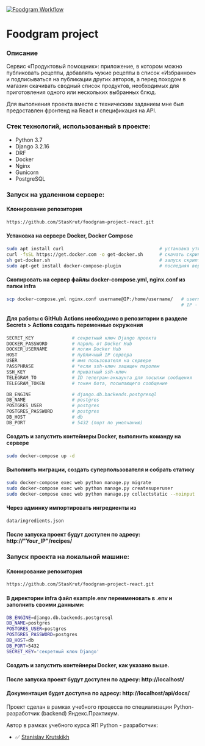 [![Foodgram Workflow](https://github.com/StasKrut/foodgram-project-react/actions/workflows/foodgram_workflow.yml/badge.svg)](https://github.com/StasKrut/foodgram-project-react/actions/workflows/foodgram_workflow.yml)

# Foodgram project
### Описание
Сервис «Продуктовый помощник»: приложение, в котором можно публиковать рецепты, добавлять чужие рецепты в список «Избранное» и подписываться на публикации других авторов, а перед походом в магазин скачивать сводный список продуктов, необходимых для приготовления одного или нескольких выбранных блюд.

Для выполнения проекта вместе с техническим заданием мне был предоставлен фронтенд на React и спецификация на API.


### Стек технологий, использованный в проекте:
- Python 3.7
- Django 3.2.16
- DRF
- Docker
- Nginx
- Gunicorn
- PostgreSQL

### Запуск на удаленном сервере:
#### Клонирование репозитория

```bash
https://github.com/StasKrut/foodgram-project-react.git
```

#### Установка на сервере Docker, Docker Compose
```bash
sudo apt install curl                                   # установка утилиты для скачивания файлов
curl -fsSL https://get.docker.com -o get-docker.sh      # скачать скрипт для установки
sh get-docker.sh                                        # запуск скрипта
sudo apt-get install docker-compose-plugin              # последняя версия docker compose
```
#### Скопировать на сервер файлы docker-compose.yml, nginx.conf из папки infra
```bash
scp docker-compose.yml nginx.conf username@IP:/home/username/   # username - имя пользователя на сервере
                                                                # IP - публичный IP сервера
```
#### Для работы с GitHub Actions необходимо в репозитории в разделе Secrets > Actions создать переменные окружения
```bash
SECRET_KEY              # секретный ключ Django проекта
DOCKER_PASSWORD         # пароль от Docker Hub
DOCKER_USERNAME         # логин Docker Hub
HOST                    # публичный IP сервера
USER                    # имя пользователя на сервере
PASSPHRASE              # *если ssh-ключ защищен паролем
SSH_KEY                 # приватный ssh-ключ
TELEGRAM_TO             # ID телеграм-аккаунта для посылки сообщения
TELEGRAM_TOKEN          # токен бота, посылающего сообщение

DB_ENGINE               # django.db.backends.postgresql
DB_NAME                 # postgres
POSTGRES_USER           # postgres
POSTGRES_PASSWORD       # postgres
DB_HOST                 # db
DB_PORT                 # 5432 (порт по умолчанию)
```
#### Создать и запустить контейнеры Docker, выполнить команду на сервере
```bash
sudo docker-compose up -d
```
#### Выполнить миграции, создать суперпользователя и собрать статику
```bash
sudo docker-compose exec web python manage.py migrate
sudo docker-compose exec web python manage.py createsuperuser
sudo docker-compose exec web python manage.py collectstatic --noinput
```
#### Через админку импортировать ингредиенты из
```bash
data/ingredients.json
```
#### После запуска проект будут доступен по адресу: http://"Your_IP"/recipes/


### Запуск проекта на локальной машине:
#### Клонирование репозитория

```bash
https://github.com/StasKrut/foodgram-project-react.git
```
#### В директории infra файл example.env переименовать в .env и заполнить своими данными:
```bash
DB_ENGINE=django.db.backends.postgresql
DB_NAME=postgres
POSTGRES_USER=postgres
POSTGRES_PASSWORD=postgres
DB_HOST=db
DB_PORT=5432
SECRET_KEY='секретный ключ Django'
```
#### Создать и запустить контейнеры Docker, как указано выше.

#### После запуска проект будут доступен по адресу: http://localhost/

#### Документация будет доступна по адресу: http://localhost/api/docs/
  
Проект сделан в рамках учебного процесса по специализации Python-разработчик (backend) Яндекс.Практикум.

Автор в рамках учебного курса ЯП Python - разработчик:
- :white_check_mark: [Stanislav Krutskikh](https://github.com/StasKrut)
